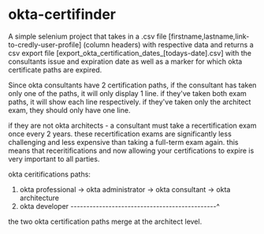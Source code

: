 # okta-certifinder

A simple selenium project that takes in a .csv file [firstname,lastname,link-to-credly-user-profile] (column headers) with respective data
and returns a csv export file [export_okta_certification_dates_[todays-date].csv]
with the consultants issue and expiration date as well as a marker for which okta certificate paths are expired.

Since okta consultants have 2 certification paths, if the consultant has taken only one of the paths, it will only display 1 line.
if they've taken both exam paths, it will show each line respectively.
if they've taken only the architect exam, they should only have one line.

if they are not okta architects - a consultant must take a recertification exam once every 2 years.
these recertification exams are significantly less challenging and less expensive than taking a full-term exam again.
this means that receritifications and now allowing your certifications to expire is very important to all parties. 

okta ceritifications paths:
1. okta professional -> okta administrator -> okta consultant -> okta architecture
2. okta developer ----------------------------------------------^

the two okta certification paths merge at the architect level.
